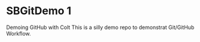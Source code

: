 # SBGitDemo 1
Demoing GitHub with Colt
This is a silly demo repo to demonstrat Git/GitHub Workflow.
